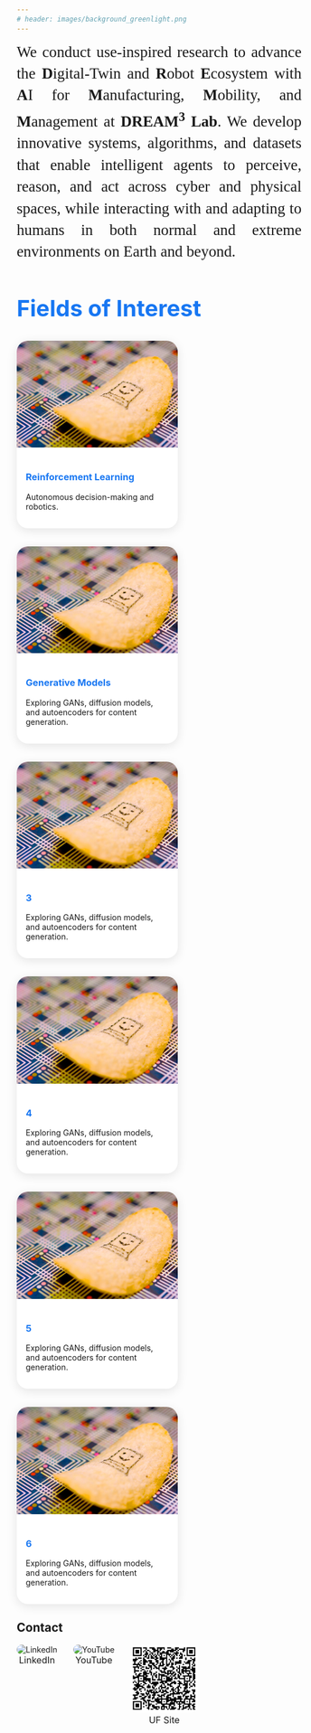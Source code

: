 ```yaml
---
# header: images/background_greenlight.png
---
```

<main class="container mt-5">
  <div style="font-size:1.7rem; line-height:2.4rem; font-family:Georgia, 'Times New Roman', serif; text-align:justify; text-justify:inter-ideograph;">
    We conduct use-inspired research to advance the 
    <strong>D</strong>igital-Twin and 
    <strong>R</strong>obot 
    <strong>E</strong>cosystem with 
    <strong>A</strong>I for 
    <strong>M</strong>anufacturing, 
    <strong>M</strong>obility, and 
    <strong>M</strong>anagement at 
    <strong>
      D</strong><strong>R</strong><strong>E</strong><strong>A</strong><strong>M</strong><sup style="font-weight: bold;">3</sup><strong> Lab</strong>. We develop innovative systems, algorithms, and datasets that enable intelligent agents to perceive, reason, and act across cyber and physical spaces, while interacting with and adapting to humans in both normal and extreme environments on Earth and beyond.
  </div>

  <!-- <section id="summary" class="mb-5">
      <h2 class="text-primary text-center">About DREAM3 Lab</h2>
      <p class="lead text-center">DREAM3 Lab is a ...<br><br></p>
      <div class="row text-center">
          <div class="col-md-4">
              <h4>Our Vision</h4>
              <p>TBD</p>
          </div>
          <div class="col-md-4">
              <h4>Our Mission</h4>
              <p>TBD</p>
          </div>
          <div class="col-md-4">
              <h4>Our Impact</h4>
              <p>TBD</p>
          </div>
      </div>
  </section> -->

<section style="max-width:1400px; margin: 0 auto;">
  <h2 style="color:#1877f2; font-size:2.5rem;">Fields of Interest</h2>
  <div style="display: flex; gap: 2rem; flex-wrap: wrap; justify-content: flex-start;">
    <div style="width: 285px; background:#fff; border-radius:20px; box-shadow:0 4px 18px rgba(0,0,0,0.1);">
      <img src="/images/acc.jpg" alt="Reinforcement Learning" style="width:100%; border-radius:20px 20px 0 0;">
      <div style="padding:1rem;">
        <h3 style="color:#1877f2;">Reinforcement Learning</h3>
        <p>Autonomous decision-making and robotics.</p>
      </div>
    </div>
    <div style="width: 285px; background:#fff; border-radius:20px; box-shadow:0 4px 18px rgba(0,0,0,0.1);">
      <img src="/images/acc.jpg" alt="Generative Models" style="width:100%; border-radius:20px 20px 0 0;">
      <div style="padding:1rem;">
        <h3 style="color:#1877f2;">Generative Models</h3>
        <p>Exploring GANs, diffusion models, and autoencoders for content generation.</p>
      </div>
    </div>
    <div style="width: 285px; background:#fff; border-radius:20px; box-shadow:0 4px 18px rgba(0,0,0,0.1);">
      <img src="/images/acc.jpg" alt="3" style="width:100%; border-radius:20px 20px 0 0;">
      <div style="padding:1rem;">
        <h3 style="color:#1877f2;">3</h3>
        <p>Exploring GANs, diffusion models, and autoencoders for content generation.</p>
      </div>
    </div>
    <div style="width: 285px; background:#fff; border-radius:20px; box-shadow:0 4px 18px rgba(0,0,0,0.1);">
      <img src="/images/acc.jpg" alt="4" style="width:100%; border-radius:20px 20px 0 0;">
      <div style="padding:1rem;">
        <h3 style="color:#1877f2;">4</h3>
        <p>Exploring GANs, diffusion models, and autoencoders for content generation.</p>
      </div>
    </div>
    <div style="width: 285px; background:#fff; border-radius:20px; box-shadow:0 4px 18px rgba(0,0,0,0.1);">
      <img src="/images/acc.jpg" alt="5" style="width:100%; border-radius:20px 20px 0 0;">
      <div style="padding:1rem;">
        <h3 style="color:#1877f2;">5</h3>
        <p>Exploring GANs, diffusion models, and autoencoders for content generation.</p>
      </div>
    </div>
    <div style="width: 285px; background:#fff; border-radius:20px; box-shadow:0 4px 18px rgba(0,0,0,0.1);">
      <img src="/images/acc.jpg" alt="6" style="width:100%; border-radius:20px 20px 0 0;">
      <div style="padding:1rem;">
        <h3 style="color:#1877f2;">6</h3>
        <p>Exploring GANs, diffusion models, and autoencoders for content generation.</p>
      </div>
    </div>
  </div>
</section>

<h2>Contact</h2>
  <div style="display: flex; gap: 2em; margin-bottom: 2em;">
    <div style="text-align: center;">
      <img src="/images/linkedin_qr.png" alt="LinkedIn" style="width:120px; border-radius:12px;"><br>
      <span style="font-size:1rem;">LinkedIn</span>
    </div>
    <div style="text-align: center;">
      <img src="/images/youtube_qr.png" alt="YouTube" style="width:120px; border-radius:12px;"><br>
      <span style="font-size:1rem;">YouTube</span>
    </div>
    <div style="text-align: center;">
      <img src="/images/QR_code.png" alt="UF Site" style="width:120px; border-radius:12px;"><br>
      <span style="font-size:1rem;">UF Site</span>
    </div>
  </div>
</main>
